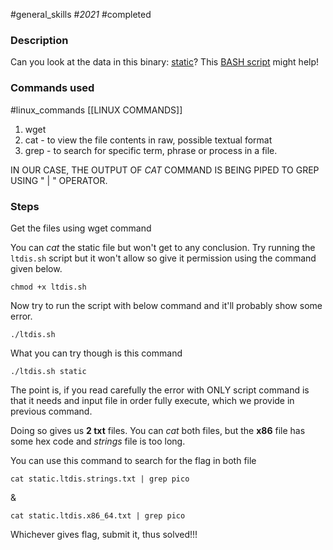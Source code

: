 #general_skills #_2021_ #completed 

### Description
Can you look at the data in this binary: [static](https://mercury.picoctf.net/static/ff4e569d6b49b92d090796d4631a2577/static)? This [BASH script](https://mercury.picoctf.net/static/ff4e569d6b49b92d090796d4631a2577/ltdis.sh) might help!


### Commands used
#linux_commands [[LINUX COMMANDS]]
1. wget
2. cat - to view the file contents in raw, possible textual format
3. grep - to search for specific term, phrase or process in a file.

IN OUR CASE, THE OUTPUT OF *CAT* COMMAND IS BEING PIPED TO GREP USING " | " OPERATOR. 

### Steps
Get the files using wget command

You can *cat* the static file but won't get to any conclusion. Try running the `ltdis.sh` script but it won't allow so give it permission using the command given below.

	chmod +x ltdis.sh

Now try to run the script with below command and it'll probably show some error.

	./ltdis.sh
What you can try though is this command

	./ltdis.sh static
The point is, if you read carefully the error with ONLY script command is that it needs and input file in order fully execute, which we provide in previous command.

Doing so gives us **2 txt** files. You can *cat* both files, but the **x86** file has some hex code and *strings* file is too long.

You can use this command to search for the flag in both file

	cat static.ltdis.strings.txt | grep pico

&

	cat static.ltdis.x86_64.txt | grep pico

Whichever gives flag, submit it, thus solved!!!